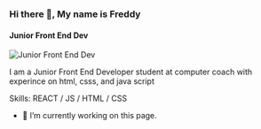 ### Hi there 👋, My name is Freddy
#### Junior Front End Dev
![Junior Front End Dev]([https://64.media.tumblr.com/c5543874b9cbe98da1d20945a45e989b/tumblr_o5a5r9Z9O71tvppquo1_r1_1280.gifv](https://i.pinimg.com/originals/ae/56/d1/ae56d10f023f455739a635e435732a94.gif))

I am a Junior Front End Developer student at computer coach with experince on html, csss, and java script

Skills: REACT / JS / HTML / CSS

- 🔭 I’m currently working on this page. 




